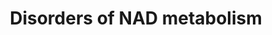 ---
annotations:
- id: PW:0000013
  parent: disease pathway
  type: Pathway Ontology
  value: disease pathway
authors:
- Mareknoga
- Egonw
citedin: ''
communities:
- MetaKids
description: Disorders of Niacin and NAD Metabolism include NAD(P)HX epimerase deficiency,
  NAD(P)HX dehydratase deficiency, and NAD synthetase 1 deficiency.
last-edited: 2025-09-25
ndex: null
organisms:
- Homo sapiens
redirect_from:
- /index.php/Pathway:WP5506
- /instance/WP5506
- /instance/WP5506_r140636
revision: r140636
schema-jsonld:
- '@context': https://schema.org/
  '@id': https://wikipathways.github.io/pathways/WP5506.html
  '@type': Dataset
  creator:
    '@type': Organization
    name: WikiPathways
  description: Disorders of Niacin and NAD Metabolism include NAD(P)HX epimerase deficiency,
    NAD(P)HX dehydratase deficiency, and NAD synthetase 1 deficiency.
  keywords:
  - ' ADP-D-ribose'
  - ' NMN(+)'
  - ' cyclic ADP-D-ribose'
  - (R)-NADHX
  - (S)-NADHX
  - BST
  - CD38
  - NAD(+)
  - NAD(P)HX DEHYDRATASE
  - NAD(P)HX epimerase
  - NADH
  - NADSYNTHETASE 1
  - cyclo-NADHX
  - deamido-NAD(+)
  - nicotamide
  license: CC0
  name: Disorders of NAD metabolism
seo: CreativeWork
title: Disorders of NAD metabolism
wpid: WP5506
---